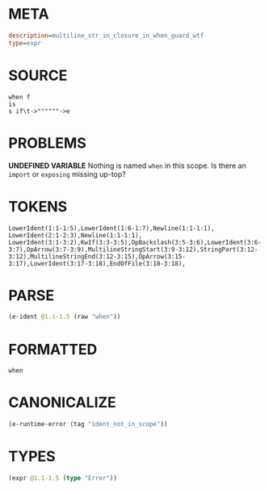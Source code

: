 # META
~~~ini
description=multiline_str_in_closure_in_when_guard_wtf
type=expr
~~~
# SOURCE
~~~roc
when f
is
s if\t->""""""->e
~~~
# PROBLEMS
**UNDEFINED VARIABLE**
Nothing is named `when` in this scope.
Is there an `import` or `exposing` missing up-top?

# TOKENS
~~~zig
LowerIdent(1:1-1:5),LowerIdent(1:6-1:7),Newline(1:1-1:1),
LowerIdent(2:1-2:3),Newline(1:1-1:1),
LowerIdent(3:1-3:2),KwIf(3:3-3:5),OpBackslash(3:5-3:6),LowerIdent(3:6-3:7),OpArrow(3:7-3:9),MultilineStringStart(3:9-3:12),StringPart(3:12-3:12),MultilineStringEnd(3:12-3:15),OpArrow(3:15-3:17),LowerIdent(3:17-3:18),EndOfFile(3:18-3:18),
~~~
# PARSE
~~~clojure
(e-ident @1.1-1.5 (raw "when"))
~~~
# FORMATTED
~~~roc
when
~~~
# CANONICALIZE
~~~clojure
(e-runtime-error (tag "ident_not_in_scope"))
~~~
# TYPES
~~~clojure
(expr @1.1-1.5 (type "Error"))
~~~
